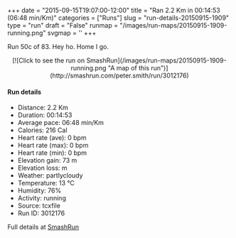 +++
date = "2015-09-15T19:07:00-12:00"
title = "Ran 2.2 Km in 00:14:53 (06:48 min/Km)"
categories = ["Runs"]
slug = "run-details-20150915-1909"
type = "run"
draft = "False"
runmap = "/images/run-maps/20150915-1909-running.png"
svgmap = '<polyline points="62 0, 54 11, 51 23, 53 25, 57 28, 56 34, 54 37, 51 45, 47 47, 47 51, 41 57, 41 62, 39 64, 43 86, 45 87, 54 89, 56 92, 52 100">'
+++

Run 50c of 83. Hey ho. Home I go. 



<!--more-->

<center>
[![Click to see the run on SmashRun](/images/run-maps/20150915-1909-running.png "A map of this run")](http://smashrun.com/peter.smith/run/3012176)
</center>

#### Run details

* Distance: 2.2 Km
* Duration: 00:14:53
* Average pace: 06:48 min/Km
* Calories: 216 Cal
* Heart rate (ave): 0 bpm
* Heart rate (max): 0 bpm
* Heart rate (min): 0 bpm
* Elevation gain: 73 m
* Elevation loss:  m
* Weather: partlycloudy
* Temperature: 13 &deg;C
* Humidity: 76%
* Activity: running
* Source: tcxfile
* Run ID: 3012176

Full details at [SmashRun](http://smashrun.com/peter.smith/run/3012176)